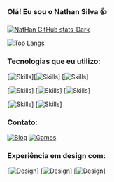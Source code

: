 ### Olá! Eu sou o Nathan Silva 👍

[![NatHan GitHub stats-Dark](https://github-readme-stats.vercel.app/api?username=NatHanNSilva12&show_icons=true&theme=dark#gh-dark-mode-only)](https://github.com/anuraghazra/github-readme-stats#gh-dark-mode-only)

[![Top Langs](https://github-readme-stats.vercel.app/api/top-langs/?username=NatHanNSilva12&show_icons=true&theme=dark#gh-dark-mode-only)](https://github.com/NatHanNSilva12/github-readme-stats#gh-dark-mode-only)

### Tecnologias que eu utilizo:

[![Skills](https://img.shields.io/badge/HTML5-E34F26?style=for-the-badge&logo=html5&logoColor=white)][![Skills](https://img.shields.io/badge/CSS3-1572B6?style=for-the-badge&logo=css3&logoColor=white)] [![Skills](https://img.shields.io/badge/JavaScript-F7DF1E?style=for-the-badge&logo=javascript&logoColor=black)]

[![Skills](https://img.shields.io/badge/C%23-239120?style=for-the-badge&logo=c-sharp&logoColor=white)] [![Skills](https://img.shields.io/badge/React-20232A?style=for-the-badge&logo=react&logoColor=61DAFB)] [![Skills](https://img.shields.io/badge/React_Native-20232A?style=for-the-badge&logo=react&logoColor=61DAFB)]

[![Skills](https://img.shields.io/badge/MySQL-00000F?style=for-the-badge&logo=mysql&logoColor=white)] [![Skills](https://img.shields.io/badge/Node.js-43853D?style=for-the-badge&logo=node.js&logoColor=white)]

### Contato:
[![Blog](https://img.shields.io/website-up-down-green-red/http/monip.org.svg)](https://portfolio-okn6.vercel.app/)
[![Games](https://img.shields.io/badge/Itch.io-FA5C5C?style=for-the-badge&logo=itchdotio&logoColor=white)](https://nathan-12.itch.io)

### Experiência em design com:

[![Design](https://aleen42.github.io/badges/src/photoshop.svg)] [![Design](https://aleen42.github.io/badges/src/illustrator.svg)] [![Design](https://img.shields.io/badge/Figma-F24E1E?style=for-the-badge&logo=figma&logoColor=white)]





